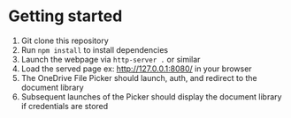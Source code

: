 # Getting started

1. Git clone this repository
1. Run `npm install` to install dependencies
1. Launch the webpage via `http-server .` or similar
1. Load the served page ex: http://127.0.0.1:8080/ in your browser
1. The OneDrive File Picker should launch, auth, and redirect to the document library
1. Subsequent launches of the Picker should display the document library if credentials are stored
